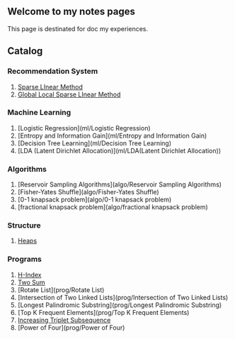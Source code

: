 ## Welcome to my notes pages
This page is destinated for doc my experiences.

## Catalog

### Recommendation System

1. [Sparse LInear Method](recosys/SLIM)
2. [Global Local Sparse LInear Method](recosys/GLSLIM)

### Machine Learning

1. [Logistic Regression](ml/Logistic Regression)
2. [Entropy and Information Gain](ml/Entropy and Information Gain)
3. [Decision Tree Learning](ml/Decision Tree Learning)
4. [LDA (Latent Dirichlet Allocation)](ml/LDA(Latent Dirichlet Allocation))

### Algorithms

1. [Reservoir Sampling Algorithms](algo/Reservoir Sampling Algorithms)
2. [Fisher-Yates Shuffle](algo/Fisher-Yates Shuffle)
3. [0-1 knapsack problem](algo/0-1 knapsack problem)
4. [fractional knapsack problem](algo/fractional knapsack problem)

### Structure
1. [Heaps](structure/heaps)

### Programs

1. [H-Index](prog/H-Index)
1. [Two Sum](prog/2sum)
2. [Rotate List](prog/Rotate List)
3. [Intersection of Two Linked Lists](prog/Intersection of Two Linked Lists)
4. [Longest Palindromic Substring](prog/Longest Palindromic Substring)
5. [Top K Frequent Elements](prog/Top K Frequent Elements)
6. [Increasing Triplet Subsequence](prog/IncreasingTripletSubsequence)
7. [Power of Four](prog/Power of Four)
